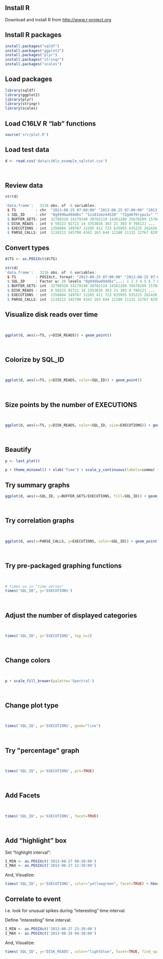 ## Install R

Download and install R from http://www.r-project.org

## Install R packages

```R
install.packages("sqldf")    
install.packages("ggplot2")
install.packages("plyr")
install.packages("stringr")
install.packages("scales") 
```

## Load packages

```R
library(sqldf)
library(ggplot2)
library(plyr)
library(stringr)
library(scales) 
```

## Load C16LV R “lab” functions

```R
source('src/plot.R') 
```

## Load test data

```R 
d <- read.csv('data/c16lv_example_sqlstat.csv')
```
 
## Review data

```R
str(d)
 
'data.frame':   3216 obs. of  6 variables:
 $ TS         : chr  "2013-08-25 07:00:00" "2013-08-25 07:00:00" "2013-08-25 07:00:00" "2013-08-25 07:00:00" ...
 $ SQL_ID     : chr  "0g949bwd9dd6s" "1zs83zmz44520" "72g46f0rypu1v" "7gpq48pasy99h" ...
 $ BUFFER_GETS: int  32790320 14179140 30702119 14361289 35670269 15784234 15572781 13152995 47037896 82135102 ...
 $ DISK_READS : int  0 50223 92721 14 3353016 363 21 303 0 766121 ...
 $ EXECUTIONS : int  1358884 149767 12205 411 723 635955 635225 262426 8297 2633287 ...
 $ PARSE_CALLS: int  1119212 145798 4342 163 644 12180 11131 22767 8297 15263 ...
```

## Convert types

```R
d$TS <- as.POSIXct(d$TS)
 
str(d)
'data.frame':   3216 obs. of  6 variables:
 $ TS         : POSIXct, format: "2013-08-25 07:00:00" "2013-08-25 07:00:00" ...
 $ SQL_ID     : Factor w/ 20 levels "0g949bwd9dd6s",..: 1 2 3 4 5 6 7 8 9 10 ...
 $ BUFFER_GETS: int  32790320 14179140 30702119 14361289 35670269 15784234 15572781 13152995 47037896 82135102 ...
 $ DISK_READS : int  0 50223 92721 14 3353016 363 21 303 0 766121 ...
 $ EXECUTIONS : int  1358884 149767 12205 411 723 635955 635225 262426 8297 2633287 ...
 $ PARSE_CALLS: int  1119212 145798 4342 163 644 12180 11131 22767 8297 15263
```

## Visualize disk reads over time
 
```R
ggplot(d, aes(x=TS, y=DISK_READS)) + geom_point()
```
 
## Colorize by SQL_ID
 
```R
ggplot(d, aes(x=TS, y=DISK_READS, color=SQL_ID)) + geom_point()
```
 
## Size points by the number of EXECUTIONS
 
```R
ggplot(d, aes(x=TS, y=DISK_READS, color=SQL_ID, size=EXECUTIONS)) + geom_point()
```
 
## Beautify

```R
p <- last_plot()
 
p + theme_minimal() + xlab('Time') + scale_y_continuous(labels=comma) + ggtitle('Disk read by executions') + scale_color_brewer(palette='Spectral')
```

## Try summary graphs

```R
ggplot(d, aes(x=SQL_ID, y=BUFFER_GETS/EXECUTIONS, fill=SQL_ID)) + geom_boxplot() + coord_flip()
```
 
## Try correlation graphs
 
```R
ggplot(d, aes(x=PARSE_CALLS, y=EXECUTIONS, color=SQL_ID)) + geom_point()
```
 
## Try pre-packaged graphing functions
 
```R
# times as in "time series"
times('SQL_ID', y='EXECUTIONS')
```
 
## Adjust the number of displayed categories
 
```R
times('SQL_ID', y='EXECUTIONS', top_n=2)
```
 
## Change colors
 
```R
p + scale_fill_brewer(palette='Spectral')
```
 
## Change plot type
 
```R
times('SQL_ID', y='EXECUTIONS', geom="line")
```
 
## Try "percentage" graph
 
```R
times('SQL_ID', y='EXECUTIONS', pct=TRUE)
```
 
## Add Facets
 
```R
times('SQL_ID', y='EXECUTIONS', facet=TRUE)
```
 
## Add “highlight” box

Set “highlight interval”:

```R
I_MIN <- as.POSIXct('2013-08-27 00:30:00')
I_MAX <- as.POSIXct('2013-08-27 12:30:00')
```

And, Visualize:

```R
times('SQL_ID', y='EXECUTIONS', color="yellowgreen", facet=TRUE) + hbox(color="red")
```

## Correlate to event

I.e. look for unusual spikes during “interesting” time interval.

Define “interesting” time interval:

```R 
I_MIN <- as.POSIXct('2013-08-27 23:30:00')
I_MAX <- as.POSIXct('2013-08-28 00:30:00')
```

And, Visualize:

```R
times('SQL_ID', y='DISK_READS', color="lightblue", facet=TRUE, find_spikes=T) + hbox(color="red")
```
